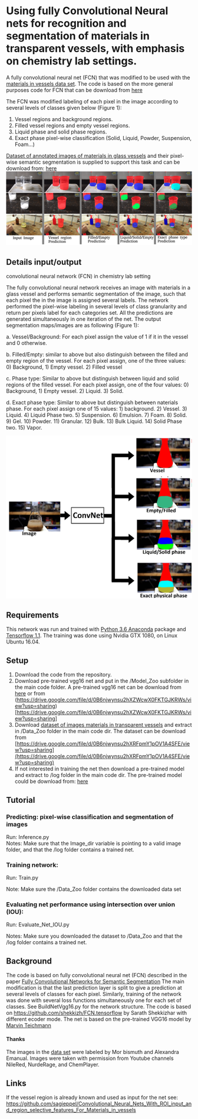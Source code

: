 # Using fully Convolutional Neural nets for recognition and segmentation of materials in transparent vessels, with emphasis on chemistry lab settings. 
A fully convolutional neural net (FCN) that was modified to be used with the [materials in vessels data set](https://github.com/sagieppel/Materials-in-Vessels-data-set).
The code is based on the more general purposes code for FCN that can be download from [here](https://github.com/sagieppel/Fully-convolutional-neural-network-FCN-for-semantic-segmentation-Tensorflow-implementation)

The FCN was modified labeling of each pixel in the image according to several levels of classes given below (Figure 1):
1) Vessel regions and background regions. 
2) Filled vessel regions and empty vessel regions.
3) Liquid phase and solid phase regions.
4) Exact phase pixel-wise classification (Solid, Liquid, Powder, Suspension, Foam…)

[Dataset of annotated images of materials in glass vessels](https://github.com/sagieppel/Materials-in-Vessels-data-set) and their pixel-wise semantic segmentation  is supplied to support this task and can be download from: [here](https://drive.google.com/file/d/0B6njwynsu2hXRFpmY1pOV1A4SFE/view?usp=sharing)
![](/Figure1.png)


## Details input/output
convolutional neural network (FCN) in chemistry lab setting
 
The fully convolutional neural network receives an image with materials in a glass vessel and performs semantic segmentation of the image, such that each pixel the in the image is assigned several labels. The network performed the pixel-wise labeling in several levels of class granularity and return per pixels label for each categories set. All the predictions are generated simultaneously in one iteration of the net.
The output segmentation maps/images are as following (Figure 1): 

a. Vessel/Background: For each pixel assign the value of 1 if it in the vessel and 0 otherwise.

b. Filled/Empty: similar to above but also distinguish between the filled and empty region of the vessel. For each pixel assign, one of the three values: 0) Background, 1) Empty vessel. 2) Filled vessel 

c. Phase type: Similar to above but distinguish between liquid and solid regions of the filled vessel.   For each pixel assign, one of the four values: 0) Background, 1) Empty vessel. 2) Liquid. 3) Solid.

d. Exact phase type: Similar to above but distinguish between naterials phase. For each pixel assign one of 15 values: 1) background. 2) Vessel. 3) Liquid. 4) Liquid Phase two. 5) Suspension. 6) Emulsion. 7) Foam. 8) Solid. 9) Gel. 10) Powder. 11) Granular. 12) Bulk. 13) Bulk Liquid. 14) Solid Phase two. 15) Vapor.

![](/Figure2.jpg) 
 
## Requirements
This network was run and trained with [Python 3.6 Anaconda](https://www.continuum.io/downloads) package and [Tensorflow 1.1](https://www.tensorflow.org/install/).
The training was done using Nvidia GTX 1080, on Linux Ubuntu 16.04.
 
## Setup

1) Download the code from the repository.
2) Download pre-trained vgg16 net and put in the /Model_Zoo subfolder in the main code folder. A pre-trained vgg16 net can be download from [here](ftp://mi.eng.cam.ac.uk/pub/mttt2/models/vgg16.npy) or from (https://drive.google.com/file/d/0B6njwynsu2hXZWcwX0FKTGJKRWs/view?usp=sharing)[https://drive.google.com/file/d/0B6njwynsu2hXZWcwX0FKTGJKRWs/view?usp=sharing]
3) Download [dataset of images materials in transparent vessels](https://github.com/sagieppel/Materials-in-Vessels-data-set) and extract in /Data_Zoo folder in the main code dir. The dataset can be download from [https://drive.google.com/file/d/0B6njwynsu2hXRFpmY1pOV1A4SFE/view?usp=sharing](https://drive.google.com/file/d/0B6njwynsu2hXRFpmY1pOV1A4SFE/view?usp=sharing) 
5) If not interested in training the net then download a pre-trained model and extract to /log folder in the main code dir. The pre-trained model could be download from: [here](https://drive.google.com/file/d/0B6njwynsu2hXWi1YZ3JKRmdLOWc/view?usp=sharing)

## Tutorial
### Predicting: pixel-wise classification and segmentation of images 
Run: Inference.py    
Notes: Make sure that the Image_dir variable is pointing to a valid image folder, and that the /log folder contains a trained net.

### Training network:
 Run:  Train.py 
 
 Note: Make sure the /Data_Zoo folder contains the downloaded data set

### Evaluating net performance using intersection over union (IOU):
 
Run: Evaluate_Net_IOU.py
 
Notes:  Make sure you downloaded the dataset to /Data_Zoo and that the /log folder contains a trained net.
 
## Background 
The code is based on fully convolutional neural net (FCN) described in the paper [Fully Convolutional Networks for Semantic Segmentation](https://people.eecs.berkeley.edu/~jonlong/long_shelhamer_fcn.pdf)
The main modification is that the last prediction layer is split to give a prediction at several levels of classes for each pixel. Similarly, training of the network was done with several loss functions simultaneously one for each set of classes. See BuildNetVgg16.py for the network structure. The code is based on https://github.com/shekkizh/FCN.tensorflow by Sarath Shekkizhar with different ecoder mode.
The net is based on the pre-trained VGG16 model by [Marvin Teichmann](https://github.com/MarvinTeichmann)




#### Thanks
The images in the [data set](https://github.com/sagieppel/Materials-in-Vessels-data-set) were labeled by Mor bismuth and Alexandra Emanual. Images were taken with permission from Youtube channels NileRed, NurdeRage, and ChemPlayer. 


## Links
If the vessel region is already known and used as input for the net see:
https://github.com/sagieppel/Convolutional_Neural_Nets_With_ROI_input_and_region_selective_features_For_Materials_in_vessels

